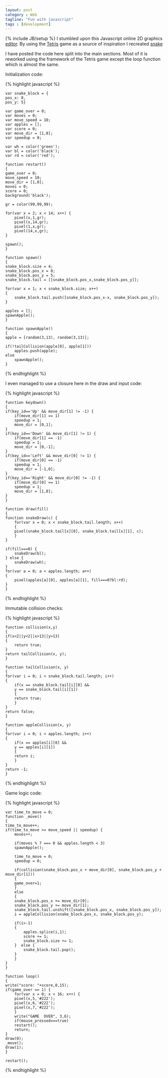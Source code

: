 ```yaml
---
layout: post
category : Web 
tagline: "Fun with javascript"
tags : [development]
---
```

{% include JB/setup %} 
I stumbled upon this Javascript online 2D graphics [editor](http://kvad.dk/). 
By using the [Tetris](http://kvad.dk/sketch/tetris) game as a source of inspiration I recreated [snake](http://kvad.dk/sketch/chrilyng/snake)

I have posted the code here split into the main sections.
Most of it is reworked using the framework of the Tetris game except the loop function which is almost the same.

Initialization code:

{% highlight javascript %}

    var snake_block = {
	pos_x: 8,
	pos_y: 5}
	
    var game_over = 0;
    var moves = 0;
    var move_speed = 10;
    var apples = [];
    var score = 0;
    var move_dir = [1,0];
    var speedup = 0;

    var wh = color('green');
    var bl = color('black');
    var rd = color('red');

    function restart()
    {
	game_over = 0;
	move_speed = 10;
	move_dir = [1,0];
	moves = 0;    
	score = 0;
	background('black');
	
	gr = color(99,99,99);

	for(var x = 2; x < 14; x++) {
	    pixel(x,1,gr);
	    pixel(x,14,gr);
	    pixel(1,x,gr);
	    pixel(14,x,gr);
	}
	    
	spawn();
    }

    function spawn()
    {    
	snake_block.size = 4;
	snake_block.pos_x = 8;
	snake_block.pos_y = 5;
	snake_block.tail = [[snake_block.pos_x,snake_block.pos_y]]; 
	
	for(var x = 1; x < snake_block.size; x++)
	{
	    snake_block.tail.push([snake_block.pos_x-x, snake_block.pos_y]);
	}
	
	apples = [];
	spawnApple(); 
    }

    function spawnApple() 
    {
	apple = [random(3,13), random(3,13)];
	
	if(!tailCollision(apple[0], apple[1]))
	    apples.push(apple);
	else
	    spawnApple();
    }

{% endhighlight %}

I even managed to use a closure here in the draw and input code:

{% highlight javascript %}

    function keydown()
    {
	if(key_id=='Up' && move_dir[1] != -1) {
	    if(move_dir[1] == 1)
		speedup = 1;
	    move_dir = [0,1];            
	}      
	if(key_id=='Down' && move_dir[1] != 1) {
	    if(move_dir[1] == -1)
		speedup = 1;
	    move_dir = [0,-1];
	}
	if(key_id=='Left' && move_dir[0] != 1) {
	    if(move_dir[0] == -1)
		speedup = 1;
	    move_dir = [-1,0];
	}
	if(key_id=='Right' && move_dir[0] != -1) {
	    if(move_dir[0] == 1)
		speedup = 1;
	    move_dir = [1,0];
	}
    }

    function draw(fill)
    {
	function snakeDraw(c) {
	    for(var x = 0; x < snake_block.tail.length; x++)
	    {
		pixel(snake_block.tail[x][0], snake_block.tail[x][1], c);
	    }
	}
	
	if(fill===0) {
	    snakeDraw(bl);
	} else {
	    snakeDraw(wh);
	}
	for(var a = 0; a < apples.length; a++)
	{
	    pixel(apples[a][0], apples[a][1], fill===0?bl:rd);
	}
    }
{% endhighlight %}

Immutable collision checks:

{% highlight javascript %}

    function collision(x,y)
    {    
	if(x<2||y<2||x>13||y>13)
	{
	    return true;
	}
	return tailCollision(x, y);    
    }

    function tailCollision(x, y) 
    {    
	for(var i = 0; i < snake_block.tail.length; i++)
	{
	    if(x == snake_block.tail[i][0] && 
		y == snake_block.tail[i][1]) 
	    {
		return true;
	    }
	}
	return false;
    }

    function appleCollision(x, y) 
    {    
	for(var i = 0; i < apples.length; i++)
	{
	    if(x == apples[i][0] && 
		y == apples[i][1]) 
	    {
		return i;
	    }
	}
	return -1;
    }
{% endhighlight %}

Game logic code:

{% highlight javascript %}

    var time_to_move = 0;
    function _move()
    {
	time_to_move++;
	if(time_to_move >= move_speed || speedup) {
	    moves++;
	    
	    if(moves % 7 === 0 && apples.length < 3)
		spawnApple();
	    
	    time_to_move = 0;
	    speedup = 0;
	    
	    if(collision(snake_block.pos_x + move_dir[0], snake_block.pos_y + move_dir[1]))
	    {
		game_over=1;
	    }
	    else 
	    {            
		snake_block.pos_x += move_dir[0];
		snake_block.pos_y += move_dir[1]; 
		snake_block.tail.unshift([snake_block.pos_x, snake_block.pos_y]);
		i = appleCollision(snake_block.pos_x, snake_block.pos_y);
	    
		if(i>-1)
		{            
		    apples.splice(i,1);
		    score += 1;
		    snake_block.size += 1;
		}  else {            
		    snake_block.tail.pop();
		}  
	    }
	} 
    }

    function loop()
    {
	write("score: "+score,0,15);
	if(game_over == 1) {
	    for(var x = 0; x < 16; x++) {
		pixel(x,5,'#222');
		pixel(x,6,'#222');
		pixel(x,7,'#222');
	    }
	    write("GAME  OVER", 3,6);
	    if(mouse_pressed===true)
		restart();
	    return;
	}
	draw(0);
	_move();
	draw(1);
    }

    restart();
{% endhighlight %}
